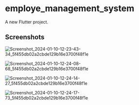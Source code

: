 # employe_management_system

A new Flutter project.

## Screenshots

![Screenshot_2024-01-10-12-23-43-34_5f455db02a2cbde129b16e3700f48f1e](https://github.com/SadakatulShakil/EMS-System/assets/58100333/00da869f-9b29-4d82-9b05-d60c490fa457)

![Screenshot_2024-01-10-12-24-08-68_5f455db02a2cbde129b16e3700f48f1e](https://github.com/SadakatulShakil/EMS-System/assets/58100333/2d6fde6c-a820-46dc-943c-a3ff9c3b612d)


![Screenshot_2024-01-10-12-24-14-27_5f455db02a2cbde129b16e3700f48f1e](https://github.com/SadakatulShakil/EMS-System/assets/58100333/84234b75-5536-41f4-abf3-5ff9ed3a5a7f)


![Screenshot_2024-01-10-12-24-17-73_5f455db02a2cbde129b16e3700f48f1e](https://github.com/SadakatulShakil/EMS-System/assets/58100333/fe00716f-6e18-441f-8db8-ec5e27787742)
